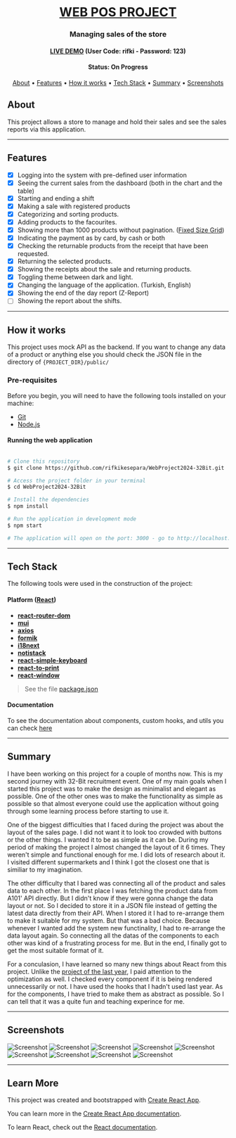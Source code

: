 <h1 align="center">
  <a href="#"> WEB POS PROJECT </a>
</h1>

<h3 align="center">Managing sales of the store</h3>

<h4 align="center"> 
	<a href="https://rifkikesepara.github.io/WebProject2024-32Bit/">LIVE DEMO</a> (User Code: rifki - Password: 123)
</h4>
<h4 align="center"> 
	 Status: On Progress
</h4>

<p align="center">
 <a href="#about">About</a> •
 <a href="#features">Features</a> •
 <a href="#how-it-works">How it works</a> • 
 <a href="#tech-stack">Tech Stack</a> •  
 <a href="#summary">Summary</a>  •
 <a href="#screenshots">Screenshots</a> 
 <!-- •<a href="#author">Author</a>-->
</p>

## About

This project allows a store to manage and hold their sales and see the sales reports via this application.

---

## Features

- [x] Logging into the system with pre-defined user information
- [x] Seeing the current sales from the dashboard (both in the chart and the table)
- [x] Starting and ending a shift
- [x] Making a sale with registered products
- [x] Categorizing and sorting products.
- [x] Adding products to the facourites.
- [x] Showing more than 1000 products without pagination. (<a href="https://react-window.vercel.app/#/examples/grid/fixed-size">Fixed Size Grid</a>)
- [x] Indicating the payment as by card, by cash or both
- [x] Checking the returnable products from the receipt that have been requested.
- [x] Returning the selected products.
- [x] Showing the receipts about the sale and returning products.
- [x] Toggling theme between dark and light.
- [x] Changing the language of the application. (Turkish, English)
- [x] Showing the end of the day report (Z-Report)
- [ ] Showing the report about the shifts.

---

## How it works

This project uses mock API as the backend. If you want to change any data of a product or anything else you should check the JSON file in the directory of `{PROJECT_DIR}/public/`

### Pre-requisites

Before you begin, you will need to have the following tools installed on your machine:

- [Git](https://git-scm.com)
- [Node.js](https://nodejs.org/en/)

#### Running the web application

```bash

# Clone this repository
$ git clone https://github.com/rifkikesepara/WebProject2024-32Bit.git

# Access the project folder in your terminal
$ cd WebProject2024-32Bit

# Install the dependencies
$ npm install

# Run the application in development mode
$ npm start

# The application will open on the port: 3000 - go to http://localhost:3000

```

---

## Tech Stack

The following tools were used in the construction of the project:

#### **Platform** ([React](https://reactjs.org/))

- **[react-router-dom](https://github.com/ReactTraining/react-router/tree/master/packages/react-router-dom)**
- **[mui](https://mui.com/)**
- **[axios](https://github.com/axios/axios)**
- **[formik](https://formik.org/)**
- **[i18next](https://www.i18next.com/)**
- **[notistack](https://notistack.com/)**
- **[react-simple-keyboard](https://hodgef.com/simple-keyboard/demos/)**
- **[react-to-print](https://github.com/MatthewHerbst/react-to-print/tree/master)**
- **[react-window](https://react-window.vercel.app/#/examples/grid/fixed-size)**

> See the file [package.json](https://github.com/rifkikesepara/WebProject2024-32Bit/blob/master/package.json)

#### [](#)**Documentation**

To see the documentation about components, custom hooks, and utils you can check [here](docs/DOCUMENTATION.md)

---

## Summary

I have been working on this project for a couple of months now. This is my second journey with 32-Bit recruitment event. One of my main goals when I started this project was to make the design as minimalist and elegant as possible. One of the other ones was to make the functionality as simple as possible so that almost everyone could use the application without going through some learning process before starting to use it.

One of the biggest difficulties that I faced during the project was about the layout of the sales page. I did not want it to look too crowded with buttons or the other things. I wanted it to be as simple as it can be. During my period of making the project I almost changed the layout of it 6 times. They weren't simple and functional enough for me. I did lots of research about it. I visited different supermarkets and I think I got the closest one that is similiar to my imagination.

The other difficulty that I bared was connecting all of the product and sales data to each other. In the first place I was fetching the product data from A101' API directly. But I didn't know if they were gonna change the data layout or not. So I decided to store it in a JSON file instead of getting the latest data directly from their API. When I stored it I had to re-arrange them to make it suitable for my system. But that was a bad choice. Because whenever I wanted add the system new functinality, I had to re-arrange the data layout again. So connecting all the datas of the components to each other was kind of a frustrating process for me. But in the end, I finally got to get the most suitable format of it.

For a conculasion, I have learned so many new things about React from this project. Unlike the <a href="https://github.com/rifkikesepara/toyota32bitproject" target="_blank">project of the last year</a>, I paid attention to the optimization as well. I checked every component if it is being rendered unnecessarily or not. I have used the hooks that I hadn't used last year. As for the components, I have tried to make them as abstract as possible. So I can tell that it was a quite fun and teaching experince for me.

<!-- ## Author

<a href="https://www.linkedin.com/in/evelinsteiger/">
 <img style="border-radius: 50%;" src="https://media-exp1.licdn.com/dms/image/C4E03AQFY3bB4gWUEVw/profile-displayphoto-shrink_200_200/0/1638286563108?e=1651708800&v=beta&t=WQhkU4GF5vPmHiAb788WkvXJaXnyKhYz5oarqqcfGBA" width="70px;" alt="Evelin Steiger"/>
 <br />
 <p><b>Evelin Steiger</b></p></a>

[![Linkedin Badge](https://img.shields.io/badge/-Evelin%20Steiger-blue?style=flat-square&logo=Linkedin&logoColor=white&link=https://www.linkedin.com/in/evelinsteiger/)](https://www.linkedin.com/in/evelinsteiger/) --->

---

## Screenshots

![Screenshot](https://github.com/rifkikesepara/WebProject2024-32Bit/assets/74590423/ccf60bc6-0f44-4b18-ad6b-686034af5b34)
![Screenshot](https://github.com/rifkikesepara/WebProject2024-32Bit/assets/74590423/1a3c7d5f-20c7-4c82-8832-347f44d6e382)
![Screenshot](https://github.com/rifkikesepara/WebProject2024-32Bit/assets/74590423/1d7321bb-8a26-4772-b393-5dc31149d66c)
![Screenshot](https://github.com/rifkikesepara/WebProject2024-32Bit/assets/74590423/0a31b528-2289-42dd-95fe-b05cb4349693)
![Screenshot](https://github.com/rifkikesepara/WebProject2024-32Bit/assets/74590423/3a9dbc2c-b946-4716-a49a-8d2779bf572e)
![Screenshot](https://github.com/rifkikesepara/WebProject2024-32Bit/assets/74590423/be3be7c5-7b9c-47c2-8b66-f14f1c7eef8a)
![Screenshot](https://github.com/rifkikesepara/WebProject2024-32Bit/assets/74590423/a3027387-9343-4803-b8ca-92d0e0d7cebf)
![Screenshot](https://github.com/rifkikesepara/WebProject2024-32Bit/assets/74590423/eb1e58e7-d88d-40ee-ac48-1716174c7937)
![Screenshot](https://github.com/rifkikesepara/WebProject2024-32Bit/assets/74590423/126167c1-a66a-4cca-af32-e324c25f2402)

---

## Learn More

This project was created and bootstrapped with [Create React App](https://github.com/facebook/create-react-app).

You can learn more in the [Create React App documentation](https://facebook.github.io/create-react-app/docs/getting-started).

To learn React, check out the [React documentation](https://reactjs.org/).
